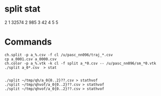 # split stat
  2 1
  32574 2
    985 3
     42 4
      5 5

# Commands

    ch.split -p a_%.csv -f cl /u/pasc_nn096/traj_*.csv
    cp a_0001.csv a_0000.csv
    ch.color -p a_%.vtk -k cl -f split a_*0.csv -- /u/pasc_nn096/sm_*0.vtk
    ./split a_0*.csv  > stat


    ./split ~/tmp/qh/a_0{0..2}??.csv > stathvof
    ./split ~/tmp/qhvof/a_0{0..2}??.csv > stathvof
    ./split ~/tmp/qhvof/a_0{0..2}??.csv > stathvof
